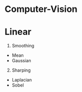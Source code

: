 # Computer-Vision
# Linear


1.   Smoothing

*   Mean
*   Gaussian


2.   Sharping

*   Laplacian
*   Sobel



